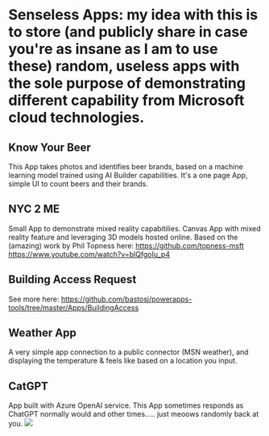 # Senseless Apps: my idea with this is to store (and publicly share in case you're as insane as I am to use these) random, useless apps with the sole purpose of demonstrating different capability from Microsoft cloud technologies.

## Know Your Beer
This App takes photos and identifies beer brands, based on a machine learning model trained using AI Builder capabilities. It's a one page App, simple UI to count beers and their brands.


## NYC 2 ME
Small App to demonstrate mixed reality capabitilies. Canvas App with mixed reality feature and leveraging 3D models hosted online.
Based on the (amazing) work by Phil Topness here: 
https://github.com/topness-msft
https://www.youtube.com/watch?v=blQfgoIu_p4


## Building Access Request
See more here: https://github.com/bastosj/powerapps-tools/tree/master/Apps/BuildingAccess


## Weather App
A very simple app connection to a public connector (MSN weather), and displaying the temperature & feels like based on a location you input.

## CatGPT
App built with Azure OpenAI service. This App sometimes responds as ChatGPT normally would and other times..... just meoows randomly back at you.
![](https://github.com/bastosj/SenselessApps/blob/main/CatGPT/CatGPT.gif)
